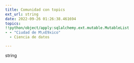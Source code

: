 ```yaml
---
title: Comunidad con topics
ext_url: string
date: 2022-09-26 01:26:38.461694
topics:
!!python/object/apply:sqlalchemy.ext.mutable.MutableList
- - "Ciudad de M\xE9xico"
  - Ciencia de datos

---
```


string
    